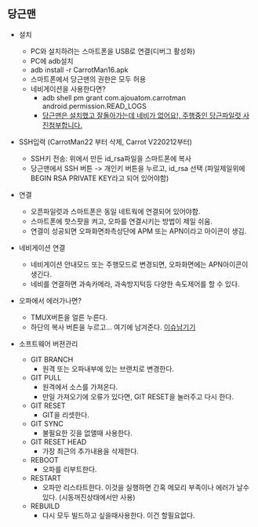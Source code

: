 당근맨
------
 * 설치
   * PC와 설치하려는 스마트폰을 USB로 연결(디버그 활성화)
   * PC에 adb설치
   * adb install -r CarrotMan16.apk 
   * 스마트폰에서 당근맨의 권한은 모두 허용
   * 네비게이션을 사용한다면?
     * adb shell pm grant com.ajouatom.carrotman android.permission.READ_LOGS
     * [당근맨은 설치했고 잘돌아가는데 네비가 없어요!, 주행중인 당근파일럿 사진첨부합니다.](http://pf.kakao.com/_xbviqG/chat)
           
 * SSH입력 (CarrotMan22 부터 삭제, Carrot V220212부터)
   * SSH키 전송: 위에서 만든 id_rsa파일을 스마트폰에 복사
   * 당근맨에서 SSH 버튼 -> 개인키 버튼을 누르고, id_rsa 선택  (파일제일위에 BEGIN RSA PRIVATE KEY라고 되어 있어야함)
 * 연결
   * 오픈파일럿과 스마트폰은 동일 네트웍에 연결되어 있어야함.
   * 스마트폰에 핫스팟을 켜고, 오파를 연결시키는 방법이 제일 쉬움.
   * 연결이 성공되면 오파화면좌측상단에 APM 또는 APN이라고 아이콘이 생김.
 * 네비게이션 연결
   * 네비게이션 안내모드 또는 주행모드로 변경되면, 오파화면에는 APN아이콘이 생긴다.
   * 네비를 연결하면 과속카메라, 과속방지턱등 다양한 속도제어를 할 수 있다.
 * 오파에서 에러가나면?
   * TMUX버튼을 얼른 누른다.
   * 하단의 복사 버튼을 누르고... 여기에 남겨준다.  [이슈남기기](https://github.com/ajouatom/carrotpilot/issues)
 * 소프트웨어 버젼관리
   * GIT BRANCH
     * 원격 또는 오파내부에 있는 브랜치로 변경한다.
   * GIT PULL
     * 원격에서 소스를 가져온다.
     * 만일 가져오기에 오류가 있다면, GIT RESET을 눌러주고 다시 한다.
   * GIT RESET
     * GIT을 리셋한다.
   * GIT SYNC
     * 불필요한 깃을 없앨때 사용한다.
   * GIT RESET HEAD
     * 가장 최근의 추가내용을 삭제한다.
   * REBOOT
     * 오파를 리부트한다.
   * RESTART
     * 오파만 리스타트한다. 이것을 실행하면 간혹 메모리 부족이나 에러가 날수 있다. (시동꺼진상태에서만 사용)
   * REBUILD
     * 다시 모두 빌드하고 싶을때사용한다. 이건 할필요없다. 
